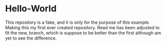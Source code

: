 # Hello-World
This repository is a fake, and it is only for the purpose of this example. Making this my first ever created repository. 
Read me has been adjusted to fit the new, branch, which is suppose to be better than the  first although am yet to see the difference.
